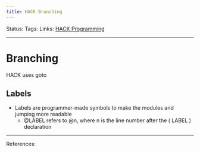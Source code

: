 ```yaml
---
title: HACK Branching
---
```

Status:
Tags:
Links: [HACK Programming](out/hack-programming.md)
___
# Branching
HACK uses goto
## Labels
- Labels are programmer-made symbols to make the modules and jumping more readable
	- @LABEL refers to @n, where n is the line number after the ( LABEL ) declaration

___
References: